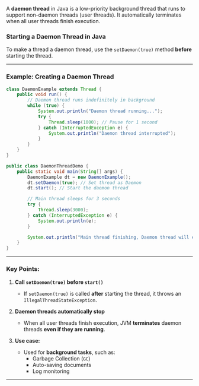 A **daemon thread** in Java is a low-priority background thread that runs to support non-daemon threads (user threads). It automatically terminates when all user threads finish execution.

### **Starting a Daemon Thread in Java**
To make a thread a daemon thread, use the `setDaemon(true)` method **before** starting the thread.

---

### **Example: Creating a Daemon Thread**
```java
class DaemonExample extends Thread {
    public void run() {
        // Daemon thread runs indefinitely in background
        while (true) {
            System.out.println("Daemon thread running...");
            try {
                Thread.sleep(1000); // Pause for 1 second
            } catch (InterruptedException e) {
                System.out.println("Daemon thread interrupted");
            }
        }
    }
}

public class DaemonThreadDemo {
    public static void main(String[] args) {
        DaemonExample dt = new DaemonExample();
        dt.setDaemon(true); // Set thread as Daemon
        dt.start(); // Start the daemon thread

        // Main thread sleeps for 3 seconds
        try {
            Thread.sleep(3000);
        } catch (InterruptedException e) {
            System.out.println(e);
        }

        System.out.println("Main thread finishing, Daemon thread will exit.");
    }
}
```
---

### **Key Points:**
1. **Call `setDaemon(true)` before `start()`**  
   - If `setDaemon(true)` is called **after** starting the thread, it throws an `IllegalThreadStateException`.

2. **Daemon threads automatically stop**  
   - When all user threads finish execution, JVM **terminates** daemon threads **even if they are running**.

3. **Use case:**  
   - Used for **background tasks**, such as:
     - Garbage Collection (`GC`)
     - Auto-saving documents
     - Log monitoring

---

